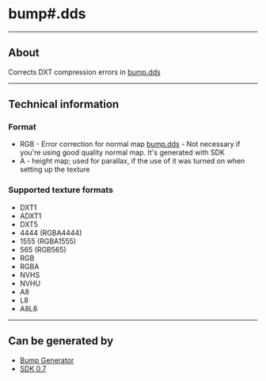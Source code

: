 # bump#.dds

___

## About

Corrects DXT compression errors in [bump.dds](bump.md)

___

## Technical information

### Format

- RGB - Error correction for normal map [bump.dds](bump.md) - Not necessary if you're using good quality normal map. It's generated with SDK
- A - height map; used for parallax, if the use of it was turned on when setting up the texture

### Supported texture formats

- DXT1
- ADXT1
- DXT5
- 4444 (RGBA4444)
- 1555 (RGBA1555)
- 565 (RGB565)
- RGB
- RGBA
- NVHS
- NVHU
- A8
- L8
- A8L8

___

## Can be generated by

- [Bump Generator](../../modding-tools/bump-generator.md)
- [SDK 0.7](../../sdk/index.html)
